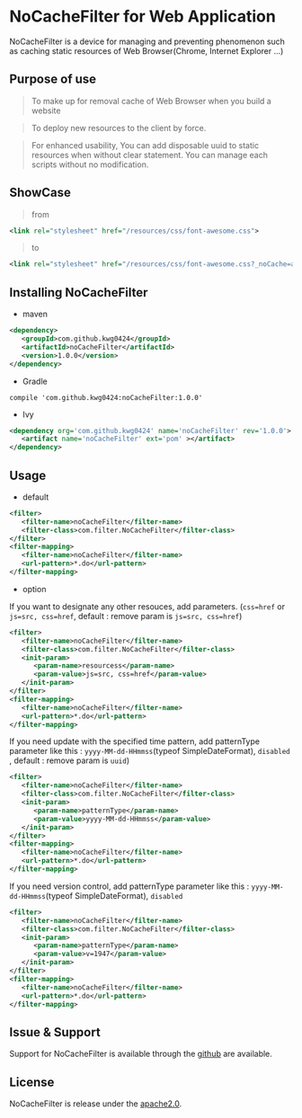 # NoCacheFilter for Web Application
NoCacheFilter is a device for managing and preventing phenomenon such as caching static resources of Web Browser(Chrome, Internet Explorer ...)

## Purpose of use
 > To make up for removal cache of Web Browser when you build a website
 
 > To deploy new resources to the client by force.
 
  > For enhanced usability,
    You can add disposable uuid to static resources when without clear statement.
    You can manage each scripts without no modification.

## ShowCase

> from
```xml
<link rel="stylesheet" href="/resources/css/font-awesome.css">
```

> to
```xml
<link rel="stylesheet" href="/resources/css/font-awesome.css?_noCache=aOruOMSkPqm">
```

## Installing NoCacheFilter

* maven
```xml
<dependency>
   <groupId>com.github.kwg0424</groupId>
   <artifactId>noCacheFilter</artifactId>
   <version>1.0.0</version>
</dependency>
```

* Gradle
```text
compile 'com.github.kwg0424:noCacheFilter:1.0.0'
```

* Ivy
```xml
<dependency org='com.github.kwg0424' name='noCacheFilter' rev='1.0.0'>
   <artifact name='noCacheFilter' ext='pom' ></artifact>
</dependency>
```

## Usage

* default

```xml
<filter>
   <filter-name>noCacheFilter</filter-name>
   <filter-class>com.filter.NoCacheFilter</filter-class>
</filter>
<filter-mapping>
   <filter-name>noCacheFilter</filter-name>
   <url-pattern>*.do</url-pattern>
</filter-mapping>
```

* option

If you want to designate any other resouces, add parameters. (`css=href` or `js=src, css=href`, default : remove param is `js=src, css=href`)
```xml
<filter>
   <filter-name>noCacheFilter</filter-name>
   <filter-class>com.filter.NoCacheFilter</filter-class>
   <init-param>
      <param-name>resourcess</param-name>
      <param-value>js=src, css=href</param-value>
   </init-param>
</filter>
<filter-mapping>
   <filter-name>noCacheFilter</filter-name>
   <url-pattern>*.do</url-pattern>
</filter-mapping>
```


If you need update with the specified time pattern, add patternType parameter like this : `yyyy-MM-dd-HHmmss`(typeof SimpleDateFormat), `disabled` , default : remove param is `uuid`)

```xml
<filter>
   <filter-name>noCacheFilter</filter-name>
   <filter-class>com.filter.NoCacheFilter</filter-class>
   <init-param>
      <param-name>patternType</param-name>
      <param-value>yyyy-MM-dd-HHmmss</param-value>
   </init-param>
</filter>
<filter-mapping>
   <filter-name>noCacheFilter</filter-name>
   <url-pattern>*.do</url-pattern>
</filter-mapping>
```

If you need version control, add patternType parameter like this : `yyyy-MM-dd-HHmmss`(typeof SimpleDateFormat), `disabled`

```xml
<filter>
   <filter-name>noCacheFilter</filter-name>
   <filter-class>com.filter.NoCacheFilter</filter-class>
   <init-param>
      <param-name>patternType</param-name>
      <param-value>v=1947</param-value>
   </init-param>
</filter>
<filter-mapping>
   <filter-name>noCacheFilter</filter-name>
   <url-pattern>*.do</url-pattern>
</filter-mapping>
```

## Issue & Support

Support for NoCacheFilter is available through the [github](//github.com/kwg0424/noCacheFIlter/issues) are available.


## License

NoCacheFilter is release under the [apache2.0](//opensource.org/licenses/apache2.0.php).
